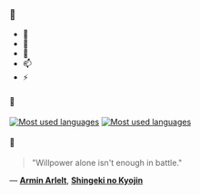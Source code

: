 ### 👋

- 🔭
- 🌱
- 💬
- 📫
- ⚡

#### 🧏

[![Most used languages](https://github-readme-stats-aynah.vercel.app/api/top-langs/?username=aynh&theme=solarized-dark&langs_count=6&layout=compact&hide_title=true)](https://github.com/anuraghazra/github-readme-stats#gh-dark-mode-only)
[![Most used languages](https://github-readme-stats-aynah.vercel.app/api/top-langs/?username=aynh&theme=solarized-light&langs_count=6&layout=compact&hide_title=true)](https://github.com/anuraghazra/github-readme-stats#gh-light-mode-only)

#### 💬

> "Willpower alone isn't enough in battle."

&mdash; [**Armin Arlelt**](https://myanimelist.net/character.php?q=Armin%20Arlelt&cat=character), [**Shingeki no Kyojin**](https://myanimelist.net/search/all?q=Shingeki%20no%20Kyojin&cat=all)
